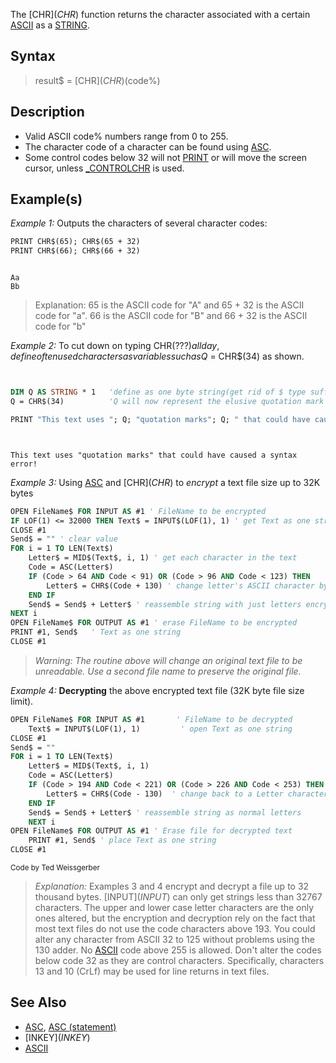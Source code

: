 The [CHR$](CHR$) function returns the character associated with a certain [ASCII](ASCII) as a [STRING](STRING).


## Syntax

> result$ = [CHR$](CHR$)(code%)


## Description

* Valid ASCII code% numbers range from 0 to 255.
* The character code of a character can be found using [ASC](ASC).
* Some control codes below 32 will not [PRINT](PRINT) or will move the screen cursor, unless [_CONTROLCHR](_CONTROLCHR) is used.


## Example(s)

*Example 1:* Outputs the characters of several character codes:

```vb
PRINT CHR$(65); CHR$(65 + 32)
PRINT CHR$(66); CHR$(66 + 32)

```

```text

Aa
Bb

```

> Explanation: 65 is the ASCII code for "A" and 65 + 32 is the ASCII code for "a". 66 is the ASCII code for "B" and 66 + 32 is the ASCII code for "b"


*Example 2:* To cut down on typing CHR$(???) all day, define often used characters as variables such as Q$ = CHR$(34) as shown.

```vb


DIM Q AS STRING * 1   'define as one byte string(get rid of $ type suffix too)
Q = CHR$(34)          'Q will now represent the elusive quotation mark in a string

PRINT "This text uses "; Q; "quotation marks"; Q; " that could have caused a syntax error!"


```

```text


This text uses "quotation marks" that could have caused a syntax error!

```



*Example 3:* Using [ASC](ASC) and [CHR$](CHR$) to *encrypt* a text file size up to 32K bytes

```vb
OPEN FileName$ FOR INPUT AS #1 ' FileName to be encrypted
IF LOF(1) <= 32000 THEN Text$ = INPUT$(LOF(1), 1) ' get Text as one string
CLOSE #1
Send$ = "" ' clear value
FOR i = 1 TO LEN(Text$)
    Letter$ = MID$(Text$, i, 1) ' get each character in the text
    Code = ASC(Letter$)
    IF (Code > 64 AND Code < 91) OR (Code > 96 AND Code < 123) THEN
        Letter$ = CHR$(Code + 130) ' change letter's ASCII character by 130
    END IF
    Send$ = Send$ + Letter$ ' reassemble string with just letters encrypted
NEXT i
OPEN FileName$ FOR OUTPUT AS #1 ' erase FileName to be encrypted
PRINT #1, Send$   ' Text as one string
CLOSE #1

```
> *Warning: The routine above will change an original text file to be unreadable. Use a second file name to preserve the original file.*


*Example 4:* **Decrypting** the above encrypted text file (32K byte file size limit). 

```vb
OPEN FileName$ FOR INPUT AS #1       ' FileName to be decrypted
    Text$ = INPUT$(LOF(1), 1)         ' open Text as one string
CLOSE #1
Send$ = ""
FOR i = 1 TO LEN(Text$)
    Letter$ = MID$(Text$, i, 1)
    Code = ASC(Letter$)
    IF (Code > 194 AND Code < 221) OR (Code > 226 AND Code < 253) THEN
        Letter$ = CHR$(Code - 130)  ' change back to a Letter character
    END IF
    Send$ = Send$ + Letter$ ' reassemble string as normal letters
    NEXT i
OPEN FileName$ FOR OUTPUT AS #1 ' Erase file for decrypted text
    PRINT #1, Send$ ' place Text as one string
CLOSE #1 

```
<sub>Code by Ted Weissgerber</sub>
> *Explanation:* Examples 3 and 4 encrypt and decrypt a file up to 32 thousand bytes. [INPUT$](INPUT$) can only get strings less than 32767 characters. The upper and lower case letter characters are the only ones altered, but the encryption and decryption rely on the fact that most text files do not use the code characters above 193. You could alter any character from ASCII 32 to 125 without problems using the 130 adder. No [ASCII](ASCII) code above 255 is allowed. Don't alter the codes below code 32 as they are control characters. Specifically, characters 13 and 10 (CrLf) may be used for line returns in text files.


## See Also

* [ASC](ASC), [ASC (statement)](ASC (statement))
* [INKEY$](INKEY$)
* [ASCII](ASCII)




